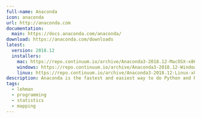 ```yaml
---
full-name: Anaconda
icon: anaconda
url: http://anaconda.com
documentation: 
  main: https://docs.anaconda.com/anaconda/
download: https://anaconda.com/downloads
latest:
  version: 2018.12
  installers:
    mac: https://repo.continuum.io/archive/Anaconda3-2018.12-MacOSX-x86_64.pkg
    windows: https://repo.continuum.io/archive/Anaconda3-2018.12-Windows-x86_64.exe
    linux: https://repo.continuum.io/archive/Anaconda3-2018.12-Linux-x86_64.sh
description: Anaconda is the fastest and easiest way to do Python and R data science and machine learning on Linux, Windows, and Mac OS X.
tags:
  - lehman
  - programming
  - statistics
  - mapping
---
```

